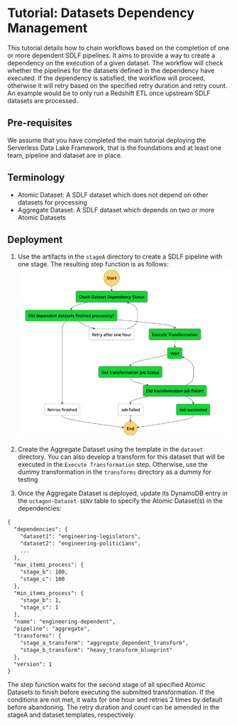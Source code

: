 # Tutorial: Datasets Dependency Management

This tutorial details how to chain workflows based on the completion of one or more dependent SDLF pipelines. It aims to provide a way to create a dependency on the execution of a given dataset. The workflow will check whether the pipelines for the datasets defined in the dependency have executed. If the dependency is satisfied, the workflow will proceed, otherwise it will retry based on the specified retry duration and retry count. An example would be to only run a Redshift ETL once upstream SDLF datasets are processed.

## Pre-requisites
We assume that you have completed the main tutorial deploying the Serverless Data Lake Framework, that is the foundations and at least one team, pipeline and dataset are in place.

## Terminology
* Atomic Dataset: A SDLF dataset which does not depend on other datasets for processing
* Aggregate Dataset: A SDLF dataset which depends on two or more Atomic Datasets

## Deployment
1. Use the artifacts in the `stageA` directory to create a SDLF pipeline with one stage. The resulting step function is as follows: 
![research_stepfunctions_graph.png](docs/_static/dependency_stepfunction.png)

2. Create the Aggregate Dataset using the template in the `dataset` directory. You can also develop a transform for this dataset that will be executed in the `Execute Transformation` step. Otherwise, use the dummy transformation in the `transforms` directory as a dummy for testing

3. Once the Aggregate Dataset is deployed, update its DynamoDB entry in the `octagon-Dataset-$ENV` table to specify the Atomic Dataset(s) in the dependencies:
```
{
  "dependencies": {
    "dataset1": "engineering-legislators",
    "dataset2": "engineering-politicians",
    ...
  },
  "max_items_process": {
    "stage_b": 100,
    "stage_c": 100
  },
  "min_items_process": {
    "stage_b": 1,
    "stage_c": 1
  },
  "name": "engineering-dependent",
  "pipeline": "aggregate",
  "transforms": {
    "stage_a_transform": "aggregate_dependent_transform",
    "stage_b_transform": "heavy_transform_blueprint"
  },
  "version": 1
}
```
The step function waits for the second stage of all specified Atomic Datasets to finish before executing the submitted transformation. If the conditions are not met, it waits for one hour and retries 2 times by default before abandoning. The retry duration and count can be amended in the stageA and dataset templates, respectively.